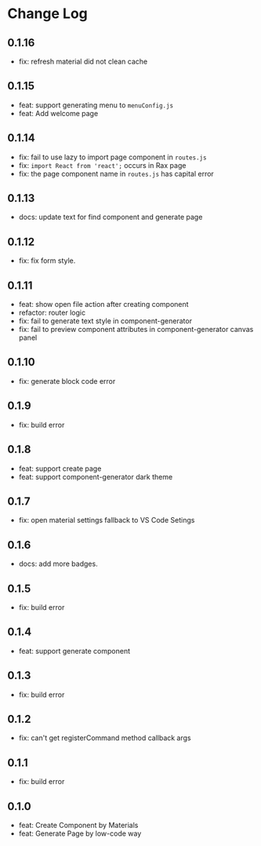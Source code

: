 # Change Log

## 0.1.16

- fix: refresh material did not clean cache

## 0.1.15

- feat: support generating menu to `menuConfig.js` 
- feat: Add welcome page

## 0.1.14

- fix: fail to use lazy to import page component in `routes.js`
- fix: `import React from 'react';` occurs in Rax page
- fix: the page component name in `routes.js` has capital error

## 0.1.13

- docs: update text for find component and generate page

## 0.1.12

- fix: fix form style.

## 0.1.11

- feat: show open file action after creating component
- refactor: router logic
- fix: fail to generate text style in component-generator 
- fix: fail to preview component attributes in component-generator canvas panel

## 0.1.10

- fix: generate block code error

## 0.1.9

- fix: build error

## 0.1.8

- feat: support create page
- feat: support component-generator dark theme

## 0.1.7

- fix: open material settings fallback to VS Code Setings

## 0.1.6

- docs: add more badges.

## 0.1.5

- fix: build error

## 0.1.4

- feat: support generate component

## 0.1.3

- fix: build error

## 0.1.2

- fix: can't get registerCommand method callback args

## 0.1.1

- fix: build error

## 0.1.0

- feat: Create Component by Materials
- feat: Generate Page by low-code way
